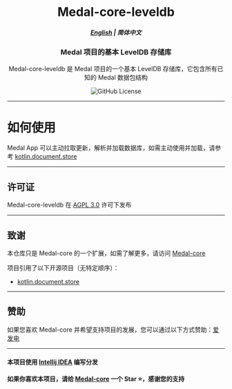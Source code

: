 <h1 align="center">
    Medal-core-leveldb
</h1>

<h5 align="center"><a href="https://github.com/SMFDrummer/Medal-core-leveldb/blob/main/README.md">English</a> | 简体中文</h5>

<h3 align="center">
Medal 项目的基本 LevelDB 存储库
</h3>
<div align="center">

Medal-core-leveldb 是 Medal 项目的一个基本 LevelDB 存储库，它包含所有已知的 Medal 数据包结构

![GitHub License](https://img.shields.io/github/license/SMFDrummer/Medal-core-leveldb)

</div>

--------

# 如何使用

Medal App 可以主动拉取更新，解析并加载数据库，如需主动使用并加载，请参考 [kotlin.document.store](https://github.com/lamba92/kotlin.document.store)

--------

## 许可证

Medal-core-leveldb 在 [AGPL 3.0](https://www.gnu.org/licenses/agpl-3.0.html) 许可下发布

--------

## 致谢

本仓库只是 Medal-core 的一个扩展，如需了解更多，请访问 [Medal-core](https://github.com/SMFDrummer/Medal-core)

项目引用了以下开源项目（无特定顺序）：

- [kotlin.document.store](https://github.com/lamba92/kotlin.document.store)

--------

## 赞助

如果您喜欢 Medal-core 并希望支持项目的发展，您可以通过以下方式赞助：[爱发电](https://afdian.com/a/smfdrummer)

--------

#### 本项目使用 [Intellij IDEA](https://jetbrains.com/idea) 编写分发

#### 如果你喜欢本项目，请给 [Medal-core](https://github.com/SMFDrummer/Medal-core) 一个 Star ⭐️，感谢您的支持

